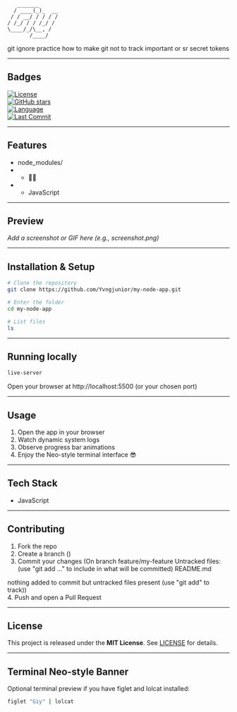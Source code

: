 ```
   _______      
  / ____(_)_  __
 / / __/ / / / /
/ /_/ / / /_/ / 
\____/_/\__, /  
       /____/   
```

git ignore practice how to make git not to track important or sr secret tokens

---

## Badges
[![License](https://img.shields.io/badge/license-MIT-blue.svg)](https://github.com/Yvngjunior/my-node-app.git)  
[![GitHub stars](https://img.shields.io/github/stars/Yvngjunior/my-node-app.git?style=flat)](https://github.com/Yvngjunior/my-node-app.git)  
[![Language](https://img.shields.io/github/languages/top/Yvngjunior/my-node-app.git?style=flat)](https://github.com/Yvngjunior/my-node-app.git)  
[![Last Commit](https://img.shields.io/github/last-commit/Yvngjunior/my-node-app.git?style=flat)](https://github.com/Yvngjunior/my-node-app.git)

---

## Features
- node_modules/
- - 
- - JavaScript

---

## Preview
_Add a screenshot or GIF here (e.g., screenshot.png)_

---

## Installation & Setup

```bash
# Clone the repository
git clone https://github.com/Yvngjunior/my-node-app.git

# Enter the folder
cd my-node-app

# List files
ls
```

---

## Running locally

```bash
live-server
```

Open your browser at http://localhost:5500 (or your chosen port)

---

## Usage

1. Open the app in your browser  
2. Watch dynamic system logs  
3. Observe progress bar animations  
4. Enjoy the Neo-style terminal interface 😎

---

## Tech Stack
- JavaScript

---

## Contributing

1. Fork the repo  
2. Create a branch ()  
3. Commit your changes (On branch feature/my-feature
Untracked files:
  (use "git add <file>..." to include in what will be committed)
	README.md

nothing added to commit but untracked files present (use "git add" to track))  
4. Push and open a Pull Request  

---

## License

This project is released under the **MIT License**. See [LICENSE](LICENSE) for details.

---

## Terminal Neo-style Banner

Optional terminal preview if you have figlet and lolcat installed:

```bash
figlet "Giy" | lolcat
```

